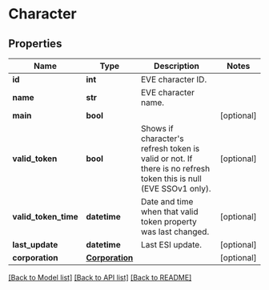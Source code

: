 # Character

## Properties
Name | Type | Description | Notes
------------ | ------------- | ------------- | -------------
**id** | **int** | EVE character ID. | 
**name** | **str** | EVE character name. | 
**main** | **bool** |  | [optional] 
**valid_token** | **bool** | Shows if character&#39;s refresh token is valid or not.  If there is no refresh token this is null (EVE SSOv1 only). | [optional] 
**valid_token_time** | **datetime** | Date and time when that valid token property was last changed. | [optional] 
**last_update** | **datetime** | Last ESI update. | [optional] 
**corporation** | [**Corporation**](Corporation.md) |  | [optional] 

[[Back to Model list]](../README.md#documentation-for-models) [[Back to API list]](../README.md#documentation-for-api-endpoints) [[Back to README]](../README.md)


